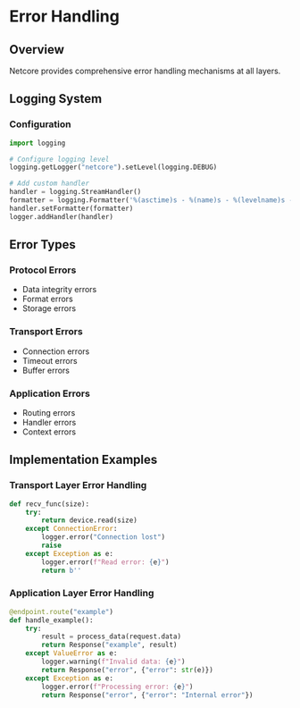 # Error Handling

## Overview
Netcore provides comprehensive error handling mechanisms at all layers.

## Logging System

### Configuration
```python
import logging

# Configure logging level
logging.getLogger("netcore").setLevel(logging.DEBUG)

# Add custom handler
handler = logging.StreamHandler()
formatter = logging.Formatter('%(asctime)s - %(name)s - %(levelname)s - %(message)s')
handler.setFormatter(formatter)
logger.addHandler(handler)
```

## Error Types

### Protocol Errors
- Data integrity errors
- Format errors
- Storage errors

### Transport Errors
- Connection errors
- Timeout errors
- Buffer errors

### Application Errors
- Routing errors
- Handler errors
- Context errors

## Implementation Examples

### Transport Layer Error Handling
```python
def recv_func(size):
    try:
        return device.read(size)
    except ConnectionError:
        logger.error("Connection lost")
        raise
    except Exception as e:
        logger.error(f"Read error: {e}")
        return b''
```

### Application Layer Error Handling
```python
@endpoint.route("example")
def handle_example():
    try:
        result = process_data(request.data)
        return Response("example", result)
    except ValueError as e:
        logger.warning(f"Invalid data: {e}")
        return Response("error", {"error": str(e)})
    except Exception as e:
        logger.error(f"Processing error: {e}")
        return Response("error", {"error": "Internal error"})
``` 